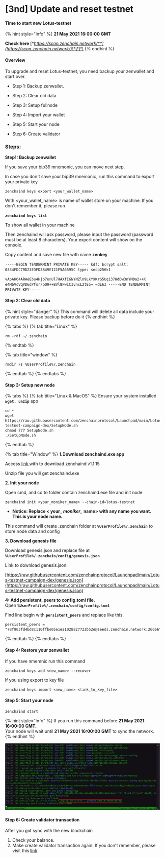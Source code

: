 # \[3nd\] Update and reset testnet



#### Time to start new Lotus-testnet

{% hint style="info" %}
**21 May 2021 16:00:00 GMT**

**Check here** [**https://scan.zenchain.network/**](https://scan.zenchain.network/)\*\*\*\*
{% endhint %}

#### Overview <a id="download-the-genesis-file"></a>

To upgrade and reset Lotus-testnet, you need backup your zenwallet and start over.  

+ Step 1: Backup zenwallet.

+ Step 2: Clear old data

+ Step 3: Setup fullnode

+ Step 4: Import your wallet

+ Step 5: Start your node 

+ Step 6: Create validator

### Steps:

**Step1: Backup zenwallet**

If you save your bip39 mnemonic, you can move next step.

In case you don't save your bip39 mnemonic, run this command to export your private key

```text
zenchaind keys export <your_wallet_name>
```

With &lt;your\_wallet\_name&gt; is name of wallet store on your machine. If you don't remember it, please run 

**`zenchaind keys list`** 

To show all wallet in your machine

Then zenchaind will ask password, please input the password \(password must be at least 8 characters\). Your export content will show on the console. 

Copy content and save new file with name **zenkey**

`-----BEGIN TENDERMINT PRIVATE KEY----- kdf: bcrypt salt: 0334FDC79D23EDFD3849E121F5A6595C type: secp256k1`

`vApAKO4ARAeEba4Hjb7unUl7HAXfIGNYNZln9LkYXKrG5Uqi37HdDw3nYM0a2++K e4MbVcVqVD6dPfsr/pQ9++BVl8FwiCIvnxL2tEo= =dL63 -----END TENDERMINT PRIVATE KEY-----`

#### Step 2: Clear old data <a id="download-the-genesis-file"></a>

{% hint style="danger" %}
This command will delete all data include your private key. Please backup before do it
{% endhint %}

{% tabs %}
{% tab title="Linux" %}
```text
rm -rdf ~/.zenchain
```
{% endtab %}

{% tab title="window" %}
```text
rmdir /s %UserProfile%/.zenchain
```
{% endtab %}
{% endtabs %}



#### Step 3: Setup new node

{% tabs %}
{% tab title="Linux & MacOS" %}
Ensure your system installed **`wget, unzip`** app

```text
cd ~
wget https://raw.githubusercontent.com/zenchainprotocol/Launchpad/main/Lotus-testnet-campaign-dex/SetupNode.sh
chmod 777 SetupNode.sh
./SetupNode.sh
```
{% endtab %}

{% tab title="Window" %}
**1.Download zenchaind.exe app**

Access [link ](https://raw.githubusercontent.com/zenchainprotocol/Launchpad/main/build/v1.1.5/build-windows-amd64.zip)with to download zenchaind v1.1.15

Unzip file you will get zenchaind.exe

**2. Init your node**

Open cmd, and cd to folder contain zenchaind.exe file and init node

```text
zenchaind init <your_moniker_name> --chain-id=lotus-testnet
```

* **Notice: Replace &lt; your\_** _**moniker\_**_ **name&gt; with any name you want. This is your node name.** 

This command will create .zenchain folder at **`%UserProfile%/.zenchain`** to store node data and config

**3. Download genesis file**

Download genesis.json and replace file at **`%UserProfile%/.zenchain/config/genesis.json`**

Link to download genesis.json: 

[https://raw.githubusercontent.com/zenchainprotocol/Launchpad/main/Lotus-testnet-campaign-dex/genesis.json](https://raw.githubusercontent.com/zenchainprotocol/Launchpad/main/Lotus-testnet-campaign-dex/genesis.json)

**4: Add persistent\_peers to config.toml file.**   
Open **`%UserProfile%/.zenchain/config/config.toml`**

 Find line begin with **`persistent_peers`** and replace like this. 

```text
persistent_peers = "78f903fd4bd8c110ffbe05e1e21028827723bb2e@seeds.zenchain.network:26656"
```
{% endtab %}
{% endtabs %}

#### Step 4: Restore your zenwallet  <a id="download-the-genesis-file"></a>

If you have nmemnic run this command

```text
zenchaind keys add <new_name> --recover
```

If you using export to key file 

```text
zenchaind keys import <new_name> <link_to_key_file>
```

#### Step 5: Start your node

```text
zenchaind start
```

{% hint style="info" %}
If you run this command before **21 May 2021 16:00:00 GMT.**   
Your node will wait until **21 May 2021 16:00:00 GMT** to sync the network.
{% endhint %}

![](../.gitbook/assets/image%20%2823%29.png)

#### Step 6: Create validator transaction

After you got sync with the new blockchain 

1. Check your balance.
2. Make create validator transaction again. If you don't remember, please visit this [link](../network/validators/creating-a-validator.md)


